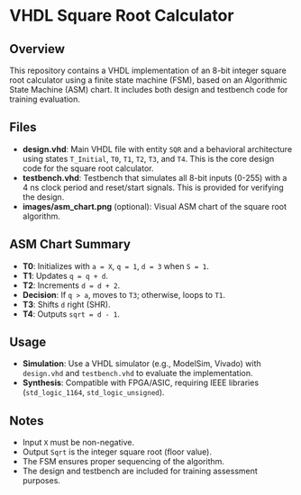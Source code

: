 # VHDL Square Root Calculator

## Overview
This repository contains a VHDL implementation of an 8-bit integer square root calculator using a finite state machine (FSM), based on an Algorithmic State Machine (ASM) chart. It includes both design and testbench code for training evaluation.

## Files
- **design.vhd**: Main VHDL file with entity `SQR` and a behavioral architecture using states `T_Initial`, `T0`, `T1`, `T2`, `T3`, and `T4`. This is the core design code for the square root calculator.
- **testbench.vhd**: Testbench that simulates all 8-bit inputs (0-255) with a 4 ns clock period and reset/start signals. This is provided for verifying the design.
- **images/asm_chart.png** (optional): Visual ASM chart of the square root algorithm.

## ASM Chart Summary
- **T0**: Initializes with `a = X`, `q = 1`, `d = 3` when `S = 1`.
- **T1**: Updates `q = q + d`.
- **T2**: Increments `d = d + 2`.
- **Decision**: If `q > a`, moves to `T3`; otherwise, loops to `T1`.
- **T3**: Shifts `d` right (SHR).
- **T4**: Outputs `sqrt = d - 1`.

## Usage
- **Simulation**: Use a VHDL simulator (e.g., ModelSim, Vivado) with `design.vhd` and `testbench.vhd` to evaluate the implementation.
- **Synthesis**: Compatible with FPGA/ASIC, requiring IEEE libraries (`std_logic_1164`, `std_logic_unsigned`).

## Notes
- Input `X` must be non-negative.
- Output `Sqrt` is the integer square root (floor value).
- The FSM ensures proper sequencing of the algorithm.
- The design and testbench are included for training assessment purposes.


